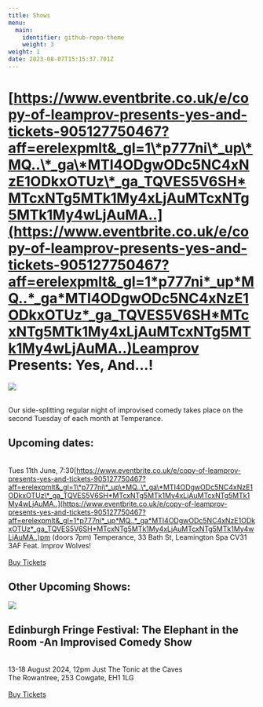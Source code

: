 ```yaml
---
title: Shows
menu:
  main:
    identifier: github-repo-theme
    weight: 3
weight: 1
date: 2023-08-07T15:15:37.701Z
---
```

# [https://www.eventbrite.co.uk/e/copy-of-leamprov-presents-yes-and-tickets-905127750467?aff=erelexpmlt&_gl=1\*p777ni\*_up\*MQ..\*_ga\*MTI4ODgwODc5NC4xNzE1ODkxOTUz\*_ga_TQVES5V6SH*MTcxNTg5MTk1My4xLjAuMTcxNTg5MTk1My4wLjAuMA..](https://www.eventbrite.co.uk/e/copy-of-leamprov-presents-yes-and-tickets-905127750467?aff=erelexpmlt&_gl=1*p777ni*_up*MQ..*_ga*MTI4ODgwODc5NC4xNzE1ODkxOTUz*_ga_TQVES5V6SH*MTcxNTg5MTk1My4xLjAuMTcxNTg5MTk1My4wLjAuMA..)Leamprov Presents: Yes, And...!

![](https://img.evbuc.com/https%3A%2F%2Fcdn.evbuc.com%2Fimages%2F743987489%2F633112721173%2F1%2Foriginal.20240415-174254?w=940&auto=format%2Ccompress&q=75&sharp=10&s=de2ee4bb5dd158e42e9febb010756fbd)

\
Our side-splitting regular night of improvised comedy takes place on the second Tuesday of each month at Temperance.

## Upcoming dates:

\
Tues 11th June, 7:30[https://www.eventbrite.co.uk/e/copy-of-leamprov-presents-yes-and-tickets-905127750467?aff=erelexpmlt&_gl=1\*p777ni\*_up\*MQ..\*_ga\*MTI4ODgwODc5NC4xNzE1ODkxOTUz\*_ga_TQVES5V6SH*MTcxNTg5MTk1My4xLjAuMTcxNTg5MTk1My4wLjAuMA..](https://www.eventbrite.co.uk/e/copy-of-leamprov-presents-yes-and-tickets-905127750467?aff=erelexpmlt&_gl=1*p777ni*_up*MQ..*_ga*MTI4ODgwODc5NC4xNzE1ODkxOTUz*_ga_TQVES5V6SH*MTcxNTg5MTk1My4xLjAuMTcxNTg5MTk1My4wLjAuMA..)pm (doors 7pm) Temperance, 33 Bath St, Leamington Spa CV31 3AF
Feat. Improv Wolves!\
\
[Buy Tickets](https://www.eventbrite.co.uk/e/leamprov-presents-yes-and-tickets-883466049737?aff=erelexpmlt)

## Other Upcoming Shows:

![](https://www.edfringe.com/uploads/event/2024ELEPHAN_JE.jpg)

## Edinburgh Fringe Festival: The Elephant in the Room -An Improvised Comedy Show

\
13-18 August 2024, 12pm Just The Tonic at the Caves\
The Rowantree, 253 Cowgate, EH1 1LG\
\
[Buy Tickets](https://edinburgh.justthetonic.com/event/88:4221/)